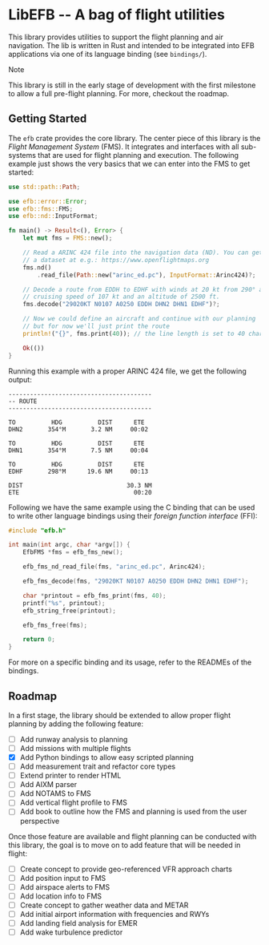 # LibEFB -- A bag of flight utilities

This library provides utilities to support the flight planning and air
navigation. The lib is written in Rust and intended to be integrated
into EFB applications via one of its language binding (see
`bindings/`).

> [!NOTE]
> This library is still in the early stage of development with the
> first milestone to allow a full pre-flight planning. For more,
> checkout the roadmap.

## Getting Started

The `efb` crate provides the core library. The center piece of this
library is the _Flight Management System_ (FMS). It integrates and
interfaces with all sub-systems that are used for flight planning and
execution. The following example just shows the very basics that we
can enter into the FMS to get started:

```rust
use std::path::Path;

use efb::error::Error;
use efb::fms::FMS;
use efb::nd::InputFormat;

fn main() -> Result<(), Error> {
    let mut fms = FMS::new();

    // Read a ARINC 424 file into the navigation data (ND). You can get
    // a dataset at e.g.: https://www.openflightmaps.org
    fms.nd()
        .read_file(Path::new("arinc_ed.pc"), InputFormat::Arinc424)?;

    // Decode a route from EDDH to EDHF with winds at 20 kt from 290° and
    // cruising speed of 107 kt and an altitude of 2500 ft.
    fms.decode("29020KT N0107 A0250 EDDH DHN2 DHN1 EDHF")?;

    // Now we could define an aircraft and continue with our planning
    // but for now we'll just print the route
    println!("{}", fms.print(40)); // the line length is set to 40 character

    Ok(())
}
```

Running this example with a proper ARINC 424 file, we get the following output:

```
----------------------------------------
-- ROUTE
----------------------------------------

TO          HDG          DIST      ETE
DHN2       354°M       3.2 NM     00:02

TO          HDG          DIST      ETE
DHN1       354°M       7.5 NM     00:04

TO          HDG          DIST      ETE
EDHF       298°M      19.6 NM     00:13

DIST                             30.3 NM
ETE                                00:20
```

Following we have the same example using the C binding that can be
used to write other language bindings using their
_foreign function interface_ (FFI):

```c
#include "efb.h"

int main(int argc, char *argv[]) {
    EfbFMS *fms = efb_fms_new();

    efb_fms_nd_read_file(fms, "arinc_ed.pc", Arinc424);

    efb_fms_decode(fms, "29020KT N0107 A0250 EDDH DHN2 DHN1 EDHF");

    char *printout = efb_fms_print(fms, 40);
    printf("%s", printout);
    efb_string_free(printout);

    efb_fms_free(fms);

    return 0;
}
```

For more on a specific binding and its usage, refer to the READMEs of
the bindings.

## Roadmap

In a first stage, the library should be extended to allow proper
flight planning by adding the following feature:

- [ ] Add runway analysis to planning
- [ ] Add missions with multiple flights
- [x] Add Python bindings to allow easy scripted planning
- [ ] Add measurement trait and refactor core types
- [ ] Extend printer to render HTML
- [ ] Add AIXM parser
- [ ] Add NOTAMS to FMS
- [ ] Add vertical flight profile to FMS
- [ ] Add book to outline how the FMS and planning is used from the
      user perspective

Once those feature are available and flight planning can be conducted
with this library, the goal is to move on to add feature that will be
needed in flight:

- [ ] Create concept to provide geo-referenced VFR approach charts
- [ ] Add position input to FMS
- [ ] Add airspace alerts to FMS
- [ ] Add location info to FMS
- [ ] Create concept to gather weather data and METAR
- [ ] Add initial airport information with frequencies and RWYs
- [ ] Add landing field analysis for EMER
- [ ] Add wake turbulence predictor
